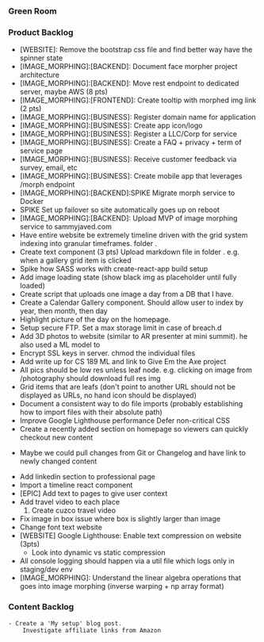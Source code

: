 ### Green Room

### Product Backlog
- [WEBSITE]: Remove the bootstrap css file and find better way have the spinner state
- [IMAGE_MORPHING]:[BACKEND]: Document face morpher project architecture
- [IMAGE_MORPHING]:[BACKEND]: Move rest endpoint to dedicated server, maybe AWS (8 pts)
- [IMAGE_MORPHING]:[FRONTEND]: Create tooltip with morphed img link (2 pts)
- [IMAGE_MORPHING]:[BUSINESS]: Register domain name for application
- [IMAGE_MORPHING]:[BUSINESS]: Create app icon/logo
- [IMAGE_MORPHING]:[BUSINESS]: Register a LLC/Corp for service
- [IMAGE_MORPHING]:[BUSINESS]: Create a FAQ + privacy + term of service page
- [IMAGE_MORPHING]:[BUSINESS]: Receive customer feedback via survey, email, etc
- [IMAGE_MORPHING]:[BUSINESS]: Create mobile app that leverages /morph endpoint
- [IMAGE_MORPHING]:[BACKEND]:SPIKE Migrate morph service to Docker
- SPIKE Set up failover so site automatically goes up on reboot
- [IMAGE_MORPHING]:[BACKEND]: Upload MVP of image morphing service to sammyjaved.com
- Have entire website be extremely timeline driven with the grid system indexing into granular timeframes. folder <year><month><date>.
- Create text component (3 pts)
Upload markdown file in folder <year><month><date>.
e.g. when a gallery grid item is clicked
- Spike how SASS works with create-react-app build setup
- Add image loading state (show black img as placeholder until fully loaded)
- Create script that uploads one image a day from a DB that I have.
- Create a Calendar Gallery component.  Should allow user to index by year, then month, then day
- Highlight picture of the day on the homepage.
- Setup secure FTP. Set a max storage limit in case of breach.d
- Add 3D photos to website (similar to AR presenter at mini summit). he also used a ML model to
- Encrypt SSL keys in server. chmod the individual files
- Add write up for CS 189 ML and link to Give Em the Axe project
- All pics should be low res unless leaf node. e.g. clicking on image from /photography should download full res img 
- Grid items that are leafs (don't point to another URL should not be displayed as URLs, no hand icon should be displayed) 
- Document a consistent way to do file imports (probably establishing how to import files with their absolute path)
- Improve Google Lighthouse performance
    Defer non-critical CSS
- Create a recently added section on homepage so viewers can quickly checkout new content
* Maybe we could pull changes from Git or Changelog and have link to newly changed content
- Add linkedin section to professional page
- Import a timeline react component
- [EPIC] Add text to pages to give user context
- Add travel video to each place
    1. Create cuzco travel video
- Fix image in box issue where box is slightly larger than image
- Change font text website
- [WEBSITE] Google Lighthouse: Enable text compression on website (3pts)
    * Look into dynamic vs static compression
- All console logging should happen via a util file which logs only in staging/dev env
- [IMAGE_MORPHING]: Understand the linear algebra operations that goes into image morphing (inverse warping + np array format)
 

### Content Backlog
    - Create a 'My setup' blog post.
        Investigate affiliate links from Amazon 
 
 
